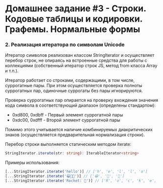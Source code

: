 # Домашнее задание #3 - Строки. Кодовые таблицы и кодировки. Графемы. Нормальные формы

### 2. Реализация итератора по символам Unicode

Итератор символов реализован классом StringIterator и осуществляет перебор строк, не опираясь на встроенные средства для работы с коллекциями (собственный итератор строк JS, метод from класса Array и т.п.).

Итератор работает со строками, содержащими, в том числе, суррогатные пары. При этом осуществляется проверка полноты суррогатных пар, одиночные суррогаты без пары игнорируются.

Проверка суррогатных пар опирается на проверку вхождения значения кода символа в соответствующий диапазон (определены стандартом):

- 0xd800, 0xdbff - Первый элемент суррогатной пары
- 0xdc00, 0xdfff - Второй элемент суррогатной пары

Помимо этого учитывается наличие комбинируемых диакритических знаков (осуществляется предварительная нормализация строки).

Перебор строки выполняется статическим методом iterate:

```ts
StringIterator.iterate(str: string): IterableIterator<string>
```

Примеры использования:

```js
[...StringIterator.iterate('hello')] // ['h', 'e', 'l', 'l', 'o']
[...StringIterator.iterate('😁🧡🚀')] // ['😁', '🧡', '🚀']
[...StringIterator.iterate('Rocket: 🚀')] // ['R', 'o', 'c', 'k', 'e', 't', ':', ' ', '🚀']
```
